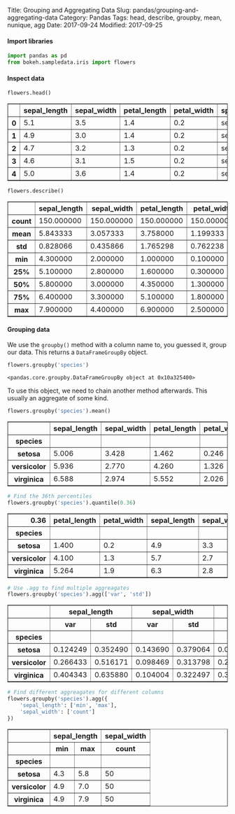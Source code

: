 Title: Grouping and Aggregating Data
Slug: pandas/grouping-and-aggregating-data
Category: Pandas
Tags: head, describe, groupby, mean, nunique, agg
Date: 2017-09-24
Modified: 2017-09-25

#### Import libraries


```python
import pandas as pd
from bokeh.sampledata.iris import flowers
```

#### Inspect data


```python
flowers.head()
```




<div>
<table border="1" class="dataframe">
  <thead>
    <tr style="text-align: right;">
      <th></th>
      <th>sepal_length</th>
      <th>sepal_width</th>
      <th>petal_length</th>
      <th>petal_width</th>
      <th>species</th>
    </tr>
  </thead>
  <tbody>
    <tr>
      <th>0</th>
      <td>5.1</td>
      <td>3.5</td>
      <td>1.4</td>
      <td>0.2</td>
      <td>setosa</td>
    </tr>
    <tr>
      <th>1</th>
      <td>4.9</td>
      <td>3.0</td>
      <td>1.4</td>
      <td>0.2</td>
      <td>setosa</td>
    </tr>
    <tr>
      <th>2</th>
      <td>4.7</td>
      <td>3.2</td>
      <td>1.3</td>
      <td>0.2</td>
      <td>setosa</td>
    </tr>
    <tr>
      <th>3</th>
      <td>4.6</td>
      <td>3.1</td>
      <td>1.5</td>
      <td>0.2</td>
      <td>setosa</td>
    </tr>
    <tr>
      <th>4</th>
      <td>5.0</td>
      <td>3.6</td>
      <td>1.4</td>
      <td>0.2</td>
      <td>setosa</td>
    </tr>
  </tbody>
</table>
</div>




```python
flowers.describe()
```




<div>
<table border="1" class="dataframe">
  <thead>
    <tr style="text-align: right;">
      <th></th>
      <th>sepal_length</th>
      <th>sepal_width</th>
      <th>petal_length</th>
      <th>petal_width</th>
    </tr>
  </thead>
  <tbody>
    <tr>
      <th>count</th>
      <td>150.000000</td>
      <td>150.000000</td>
      <td>150.000000</td>
      <td>150.000000</td>
    </tr>
    <tr>
      <th>mean</th>
      <td>5.843333</td>
      <td>3.057333</td>
      <td>3.758000</td>
      <td>1.199333</td>
    </tr>
    <tr>
      <th>std</th>
      <td>0.828066</td>
      <td>0.435866</td>
      <td>1.765298</td>
      <td>0.762238</td>
    </tr>
    <tr>
      <th>min</th>
      <td>4.300000</td>
      <td>2.000000</td>
      <td>1.000000</td>
      <td>0.100000</td>
    </tr>
    <tr>
      <th>25%</th>
      <td>5.100000</td>
      <td>2.800000</td>
      <td>1.600000</td>
      <td>0.300000</td>
    </tr>
    <tr>
      <th>50%</th>
      <td>5.800000</td>
      <td>3.000000</td>
      <td>4.350000</td>
      <td>1.300000</td>
    </tr>
    <tr>
      <th>75%</th>
      <td>6.400000</td>
      <td>3.300000</td>
      <td>5.100000</td>
      <td>1.800000</td>
    </tr>
    <tr>
      <th>max</th>
      <td>7.900000</td>
      <td>4.400000</td>
      <td>6.900000</td>
      <td>2.500000</td>
    </tr>
  </tbody>
</table>
</div>



#### Grouping data
We use the `groupby()` method with a column name to, you guessed it, group our data. This returns a `DataFrameGroupBy` object.


```python
flowers.groupby('species')
```




    <pandas.core.groupby.DataFrameGroupBy object at 0x10a325400>



To use this object, we need to chain another method afterwards. This usually an aggregate of some kind.


```python
flowers.groupby('species').mean()
```




<div>
<table border="1" class="dataframe">
  <thead>
    <tr style="text-align: right;">
      <th></th>
      <th>sepal_length</th>
      <th>sepal_width</th>
      <th>petal_length</th>
      <th>petal_width</th>
    </tr>
    <tr>
      <th>species</th>
      <th></th>
      <th></th>
      <th></th>
      <th></th>
    </tr>
  </thead>
  <tbody>
    <tr>
      <th>setosa</th>
      <td>5.006</td>
      <td>3.428</td>
      <td>1.462</td>
      <td>0.246</td>
    </tr>
    <tr>
      <th>versicolor</th>
      <td>5.936</td>
      <td>2.770</td>
      <td>4.260</td>
      <td>1.326</td>
    </tr>
    <tr>
      <th>virginica</th>
      <td>6.588</td>
      <td>2.974</td>
      <td>5.552</td>
      <td>2.026</td>
    </tr>
  </tbody>
</table>
</div>




```python
# Find the 36th percentiles
flowers.groupby('species').quantile(0.36)
```




<div>
<table border="1" class="dataframe">
  <thead>
    <tr style="text-align: right;">
      <th>0.36</th>
      <th>petal_length</th>
      <th>petal_width</th>
      <th>sepal_length</th>
      <th>sepal_width</th>
    </tr>
    <tr>
      <th>species</th>
      <th></th>
      <th></th>
      <th></th>
      <th></th>
    </tr>
  </thead>
  <tbody>
    <tr>
      <th>setosa</th>
      <td>1.400</td>
      <td>0.2</td>
      <td>4.9</td>
      <td>3.3</td>
    </tr>
    <tr>
      <th>versicolor</th>
      <td>4.100</td>
      <td>1.3</td>
      <td>5.7</td>
      <td>2.7</td>
    </tr>
    <tr>
      <th>virginica</th>
      <td>5.264</td>
      <td>1.9</td>
      <td>6.3</td>
      <td>2.8</td>
    </tr>
  </tbody>
</table>
</div>




```python
# Use .agg to find multiple aggreagates
flowers.groupby('species').agg(['var', 'std'])
```




<div>
<table border="1" class="dataframe">
  <thead>
    <tr>
      <th></th>
      <th colspan="2" halign="left">sepal_length</th>
      <th colspan="2" halign="left">sepal_width</th>
      <th colspan="2" halign="left">petal_length</th>
      <th colspan="2" halign="left">petal_width</th>
    </tr>
    <tr>
      <th></th>
      <th>var</th>
      <th>std</th>
      <th>var</th>
      <th>std</th>
      <th>var</th>
      <th>std</th>
      <th>var</th>
      <th>std</th>
    </tr>
    <tr>
      <th>species</th>
      <th></th>
      <th></th>
      <th></th>
      <th></th>
      <th></th>
      <th></th>
      <th></th>
      <th></th>
    </tr>
  </thead>
  <tbody>
    <tr>
      <th>setosa</th>
      <td>0.124249</td>
      <td>0.352490</td>
      <td>0.143690</td>
      <td>0.379064</td>
      <td>0.030159</td>
      <td>0.173664</td>
      <td>0.011106</td>
      <td>0.105386</td>
    </tr>
    <tr>
      <th>versicolor</th>
      <td>0.266433</td>
      <td>0.516171</td>
      <td>0.098469</td>
      <td>0.313798</td>
      <td>0.220816</td>
      <td>0.469911</td>
      <td>0.039106</td>
      <td>0.197753</td>
    </tr>
    <tr>
      <th>virginica</th>
      <td>0.404343</td>
      <td>0.635880</td>
      <td>0.104004</td>
      <td>0.322497</td>
      <td>0.304588</td>
      <td>0.551895</td>
      <td>0.075433</td>
      <td>0.274650</td>
    </tr>
  </tbody>
</table>
</div>




```python
# Find different aggreagates for different columns
flowers.groupby('species').agg({
    'sepal_length': ['min', 'max'],
    'sepal_width': ['count']
})

```




<div>
<table border="1" class="dataframe">
  <thead>
    <tr>
      <th></th>
      <th colspan="2" halign="left">sepal_length</th>
      <th>sepal_width</th>
    </tr>
    <tr>
      <th></th>
      <th>min</th>
      <th>max</th>
      <th>count</th>
    </tr>
    <tr>
      <th>species</th>
      <th></th>
      <th></th>
      <th></th>
    </tr>
  </thead>
  <tbody>
    <tr>
      <th>setosa</th>
      <td>4.3</td>
      <td>5.8</td>
      <td>50</td>
    </tr>
    <tr>
      <th>versicolor</th>
      <td>4.9</td>
      <td>7.0</td>
      <td>50</td>
    </tr>
    <tr>
      <th>virginica</th>
      <td>4.9</td>
      <td>7.9</td>
      <td>50</td>
    </tr>
  </tbody>
</table>
</div>
